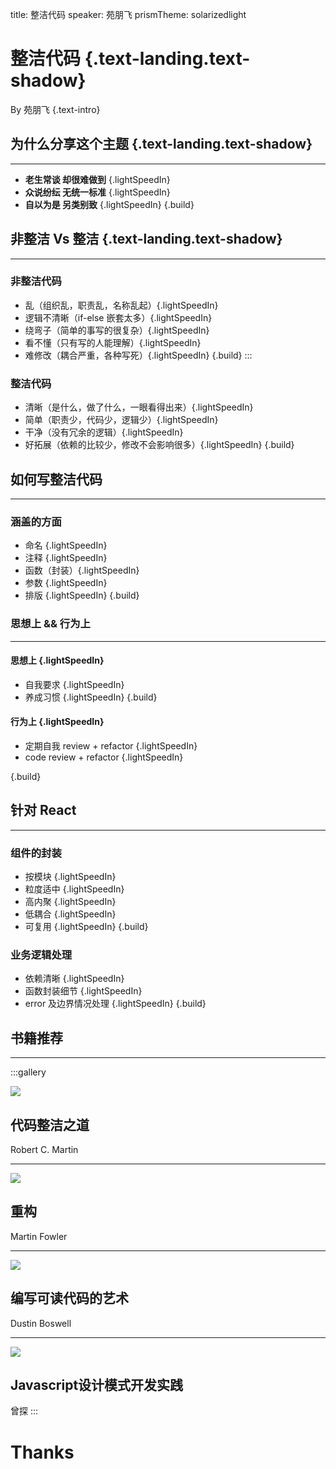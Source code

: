 title: 整洁代码
speaker: 苑朋飞
prismTheme: solarizedlight

<slide class="bg-black-blue aligncenter" image="https://source.unsplash.com/C1HhAQrbykQ/">

# 整洁代码 {.text-landing.text-shadow}

By 苑朋飞 {.text-intro}

<slide class="bg-blue aligncenter">

## 为什么分享这个主题 {.text-landing.text-shadow}
----

<slide class="bg-blue aligncenter">

- **老生常谈 却很难做到** {.lightSpeedIn}
- **众说纷纭 无统一标准** {.lightSpeedIn}
- **自以为是 另类别致** {.lightSpeedIn}
  {.build}

<slide class="bg-blue aligncenter">

## 非整洁 Vs 整洁  {.text-landing.text-shadow}
----

<slide class="bg-blue aligncenter">

### 非整洁代码

- 乱（组织乱，职责乱，名称乱起）{.lightSpeedIn}
- 逻辑不清晰（if-else 嵌套太多）{.lightSpeedIn}
- 绕弯子（简单的事写的很复杂）{.lightSpeedIn}
- 看不懂（只有写的人能理解）{.lightSpeedIn}
- 难修改（耦合严重，各种写死）{.lightSpeedIn}
{.build}
:::

<slide class="bg-blue aligncenter">

### 整洁代码

- 清晰（是什么，做了什么，一眼看得出来）{.lightSpeedIn}
- 简单（职责少，代码少，逻辑少）{.lightSpeedIn}
- 干净（没有冗余的逻辑）{.lightSpeedIn}
- 好拓展（依赖的比较少，修改不会影响很多）{.lightSpeedIn}
{.build}

<slide class="bg-blue aligncenter">

## 如何写整洁代码
----

<slide class="bg-blue aligncenter">

### 涵盖的方面

- 命名 {.lightSpeedIn}
- 注释 {.lightSpeedIn}
- 函数（封装）{.lightSpeedIn}
- 参数 {.lightSpeedIn}
- 排版 {.lightSpeedIn}
{.build}

<slide class="bg-blue aligncenter">

### 思想上 && 行为上
----

<slide class="bg-blue aligncenter">

#### 思想上 {.lightSpeedIn}

- 自我要求 {.lightSpeedIn}
- 养成习惯 {.lightSpeedIn}
{.build}

<slide class="bg-blue aligncenter">

#### 行为上 {.lightSpeedIn}

- 定期自我 review + refactor {.lightSpeedIn}
- code review + refactor {.lightSpeedIn}

{.build}

<slide class="bg-blue aligncenter">

## 针对 React
----

<slide class="bg-blue aligncenter">

### 组件的封装

- 按模块 {.lightSpeedIn}
- 粒度适中 {.lightSpeedIn}
- 高内聚 {.lightSpeedIn}
- 低耦合 {.lightSpeedIn}
- 可复用 {.lightSpeedIn}
{.build}

<slide class="bg-blue aligncenter">

### 业务逻辑处理

- 依赖清晰 {.lightSpeedIn}
- 函数封装细节 {.lightSpeedIn}
- error 及边界情况处理 {.lightSpeedIn}
{.build}

<slide class="bg-blue aligncenter" >

## 书籍推荐
----

<slide class="aligncenter bg-blue">

:::gallery

![](https://ebook23new.hi67.cn/forum/201812/03/172433t3crc2ukrffekl2r.jpg)
## 代码整洁之道

Robert C. Martin

---
![](https://www.javaweb.shop/upload/image/20191030/1572413997214.jpeg)
## 重构

Martin Fowler

---
![](https://s3.cn-north-1.amazonaws.com.cn/sitbweb-cn/content/B00E593N1U/images/cover.jpg)
## 编写可读代码的艺术

Dustin Boswell 

---
![](http://www.java1234.com/uploads/allimg/160110/1-1601100JA3127.jpg)
## Javascript设计模式开发实践

曾探
:::

<slide class="bg-blue aligncenter" >

# Thanks